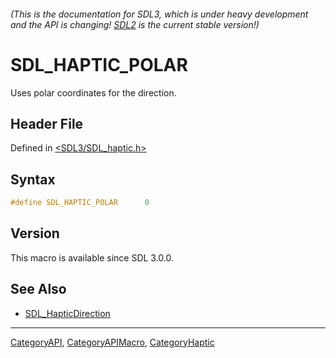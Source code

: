 ###### (This is the documentation for SDL3, which is under heavy development and the API is changing! [SDL2](https://wiki.libsdl.org/SDL2/) is the current stable version!)
# SDL_HAPTIC_POLAR

Uses polar coordinates for the direction.

## Header File

Defined in [<SDL3/SDL_haptic.h>](https://github.com/libsdl-org/SDL/blob/main/include/SDL3/SDL_haptic.h)

## Syntax

```c
#define SDL_HAPTIC_POLAR      0
```

## Version

This macro is available since SDL 3.0.0.

## See Also

- [SDL_HapticDirection](SDL_HapticDirection)

----
[CategoryAPI](CategoryAPI), [CategoryAPIMacro](CategoryAPIMacro), [CategoryHaptic](CategoryHaptic)

